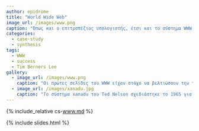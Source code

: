 ```yaml
---
author: epidrome
title: "World Wide Web"
image_url: /images/www.png
caption: "Όπως και ο επιτραπέζιος υπολογιστής, έτσι και το σύστημα WWW, μέσα στο χρονικό διάστημα μιας δεκαετίας, μετατράπηκε από ένα απλό σύστημα διαμοιρασμού ερευνητικών δημοσιεύσεων σε μια υπολογιστική πλατφόρμα πάνω στην οποία μπορούν να εκτελεστούν πολύ διαφορετικές εφαρμογές, από ψυχαγωγικά παιχνίδια, μέχρι εφαρμογές γραφείου, επικοινωνίας, και εμπορικών συναλλαγών."
categories:
  - case-study
  - synthesis
tags:
  - WWW
  - success
  - Tim Berners Lee
gallery:
  - image_url: /images/www.png
    caption: "Οι πρώτες σελίδες του WWW είχαν στόχο να βελτιώσουν την ταχύτητα της δημοσίευσης επιστημονικών άρθρων μέσω του Internet, το οποίο είχε ήδη παρόμοιες υπηρεσίες όπως το FTP, ενώ η ανάπτυξη τόσο του εξυπηρετητή όσο και του φυλλομετρητή για το WWW αναπτύχθηκαν από έναν άνθρωπο τον Tim Berners Lee, ο οποίος εργαζόταν στην τεχνολογική υποστήριξη του ερευνητικού κέντρου CERN."
  - image_url: /images/xanadu.jpg
    caption: "Το σύστημα xanadu του Ted Nelson σχεδιάστηκε το 1965 για να προσφέρει πολλές λειτουργίες που, ενώ πλέον θεωρούνται δεδομένες για τα αντίστοιχα σύγχρονα συστήματα, τότε δεν ήταν συμβατές στην πράξη με τις τρέχουσες ανάγκες των χρηστών, ούτε με το τεχνολογικό πλαίσιο της εποχής."
---
```


{% include_relative cs-www.md %}

{% include slides.html %}






